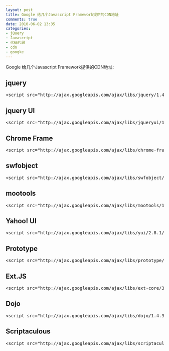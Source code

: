 ```yaml
---
layout: post
title: Google 给几个Javascript Framework提供的CDN地址
comments: true
date: 2010-06-02 13:35
categories:
- jQuery
- Javascript
- 代码片段
- cdn
- googke
---
```


<p>Google 给几个Javascript Framework提供的CDN地址:</p>
<p><!--more--></p>
<h2>jquery</h2>
<pre>&lt;script src="http://ajax.googleapis.com/ajax/libs/jquery/1.4.2/jquery.min.js"&gt;&lt;/script&gt;</pre>
<h2>jquery UI</h2>
<pre>&lt;script src="http://ajax.googleapis.com/ajax/libs/jqueryui/1.8.1/jquery-ui.min.js"&gt;&lt;/script&gt;</pre>
<h2>Chrome Frame</h2>
<pre>&lt;script src="http://ajax.googleapis.com/ajax/libs/chrome-frame/1.0.2/CFInstall.min.js"&gt;&lt;/script&gt;</pre>
<h2>swfobject</h2>
<pre>&lt;script src="http://ajax.googleapis.com/ajax/libs/swfobject/2.2/swfobject.js"&gt;&lt;/script&gt;</pre>
<h2>mootools</h2>
<pre>&lt;script src="http://ajax.googleapis.com/ajax/libs/mootools/1.2.4/mootools-yui-compressed.js"&gt;&lt;/script&gt;</pre>
<h2>Yahoo! UI</h2>
<pre>&lt;script src="http://ajax.googleapis.com/ajax/libs/yui/2.8.1/build/yuiloader/yuiloader-min.js"&gt;&lt;/script&gt;</pre>
<h2>Prototype</h2>
<pre>&lt;script src="http://ajax.googleapis.com/ajax/libs/prototype/1.6.1.0/prototype.js"&gt;&lt;/script&gt;</pre>
<h2>Ext.JS</h2>
<pre>&lt;script src="http://ajax.googleapis.com/ajax/libs/ext-core/3.1.0/ext-core.js"&gt;&lt;/script&gt;</pre>
<h2>Dojo</h2>
<pre>&lt;script src="http://ajax.googleapis.com/ajax/libs/dojo/1.4.3/dojo/dojo.xd.js"&gt;&lt;/script&gt;</pre>
<h2>Scriptaculous</h2>
<pre>&lt;script src="http://ajax.googleapis.com/ajax/libs/scriptaculous/1.8.3/scriptaculous.js"&gt;&lt;/script&gt;</pre>				
